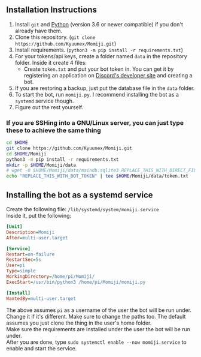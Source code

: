 ## Installation Instructions

1. Install `git` and [Python](https://www.python.org/) (version 3.6 or newer compatible) if you don't already have them.
2. Clone this repository. (`git clone https://github.com/Kyuunex/Momiji.git`)
3. Install requirements. (`python3 -m pip install -r requirements.txt`)
4. For your tokens/api keys, create a folder named `data` in the repository folder. Inside it create 4 files:
    + Create `token.txt` and put your bot token in. You can get it by registering an application
    on [Discord's developer site](https://discord.com/developers/applications/) and creating a bot.
5. If you are restoring a backup, just put the database file in the `data` folder.
6. To start the bot, run `momiji.py`. I recommend installing the bot as a `systemd` service though.
7. Figure out the rest yourself.

### If you are SSHing into a GNU/Linux server, you can just type these to achieve the same thing

```sh
cd $HOME
git clone https://github.com/Kyuunex/Momiji.git
cd $HOME/Momiji
python3 -m pip install -r requirements.txt
mkdir -p $HOME/Momiji/data
# wget -O $HOME/Momiji/data/maindb.sqlite3 REPLACE_THIS_WITH_DIRECT_FILE_LINK # only do if you are restoring a backup
echo "REPLACE_THIS_WITH_BOT_TOKEN" | tee $HOME/Momiji/data/token.txt
```


## Installing the bot as a systemd service

Create the following file: `/lib/systemd/system/momiji.service`  
Inside it, put the following:
```ini
[Unit]
Description=Momiji
After=multi-user.target

[Service]
Restart=on-failure
RestartSec=5s
User=pi
Type=simple
WorkingDirectory=/home/pi/Momiji/
ExecStart=/usr/bin/python3 /home/pi/Momiji/momiji.py

[Install]
WantedBy=multi-user.target
```

The above assumes `pi` as a username of the user the bot will be run under. Change it if it's different. 
Make sure to change the paths too. The default assumes you just clone the thing in the user's home folder.  
Make sure the requirements are installed under the user the bot will be run under.  
After you are done, type `sudo systemctl enable --now momiji.service` to enable and start the service.
